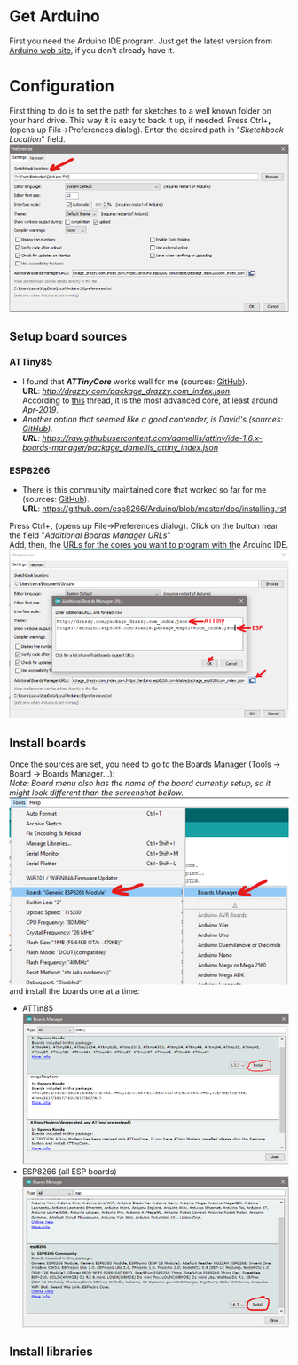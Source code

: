 # Get Arduino
First you need the Arduino IDE program. Just get the latest version from [Arduino web site](https://www.arduino.cc/en/Main/Software), if you don't already have it.

# Configuration
First thing to do is to set the path for sketches to a well known folder on your hard drive. This way it is easy to back it up, if needed.
Press Ctrl+**,** (opens up File->Preferences dialog). Enter the desired path in "*Sketchbook Location*" field.
![](https://github.com/RazMake/ArduinoUNOMultiProgrammer/blob/master/Screenshots/SettingSketchbookLocation.png)

## Setup board sources
### ATTiny85
* I found that ***ATTinyCore*** works well for me (sources: [GitHub](https://github.com/SpenceKonde/ATTinyCore/blob/master/Installation.md)).  
**URL**: *http://drazzy.com/package_drazzy.com_index.json*.  
According to [this](https://forum.arduino.cc/index.php?topic=609034.0) thread, it is the most advanced core, at least around *Apr-2019*.  
* *Another option that seemed like a good contender, is David's (sources: [GitHub](https://github.com/damellis/attiny/)).  
**URL**: https://raw.githubusercontent.com/damellis/attiny/ide-1.6.x-boards-manager/package_damellis_attiny_index.json*

### ESP8266
* There is this community maintained core that worked so far for me (sources: [GitHub](https://github.com/esp8266/Arduino)).  
**URL**: https://github.com/esp8266/Arduino/blob/master/doc/installing.rst

Press Ctrl+**,** (opens up File->Preferences dialog). Click on the button near the field "*Additional Boards Manager URLs*"   
Add, then, the URLs for the cores you want to program with the Arduino IDE.  
![](https://raw.githubusercontent.com/RazMake/ArduinoUNOMultiProgrammer/master/Screenshots/BoardSourceSetup.png)  

## Install boards
Once the sources are set, you need to go to the Boards Manager (Tools -> Board -> Boards Manager...):  
*Note: Board menu also has the name of the board currently setup, so it might look different than the screenshot bellow.*  
![](https://raw.githubusercontent.com/RazMake/ArduinoUNOMultiProgrammer/master/Screenshots/OpenBoardsManager.png)  
and install the boards one at a time:  
* ATTin85  
![](https://github.com/RazMake/ArduinoUNOMultiProgrammer/blob/master/Screenshots/InstallATTniyCore.png)  
* ESP8266 (all ESP boards)  
![](https://github.com/RazMake/ArduinoUNOMultiProgrammer/blob/master/Screenshots/InstallEsp8266Core.png)  

## Install libraries